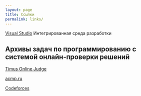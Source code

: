 ```yaml
---
layout: page
title: Ссылки
permalink: links/
---
```


[Visual Studio](https://visualstudio.microsoft.com/ru/vs/) Интегрированная среда разработки

## Архивы задач по программированию с системой онлайн-проверки решений
[Timus Online Judge](http://acm.timus.ru) 

[acmp.ru](https://acmp.ru)

[Codeforces](https://codeforces.com)
